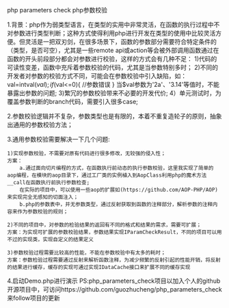 php parameters check php参数校验

1.背景：php作为弱类型语言，在类型的实用中非常灵活，在函数的执行过程中不对参数进行类型判断；这种方式使得利用php进行开发在类型的使用中比较灵活方便。但灵活是一把双刃剑，在很多场景下，函数的参数部分需要符合特定条件的（类型，是否可空），尤其是一些remote api或action等会被外部调用函数通过在函数的开头前段部分都会对参数进行校验，这样的方式会有几种不足：
    1)代码的可读性变差，函数中充斥着参数校验的代码，尤其是当参数特别多时；
    2)不同的开发者对参数的校验方式不同，可能会在参数校验中引入缺陷，如：
    val=intval($val);
    if($val<=0){
    //参数错误
    }
    当$val参数为'2a'、'3.14'等值时，不能暴露出参数的问题;
    3)繁冗的参数校验带来不必要的开发代价;
    4）单元测试时，为覆盖参数判断的branch代码，需要引入很多case;

2.参数校验逻辑并不复杂，参数类型也是有限的，本着不重复造轮子的原则，抽象出通用的参数校验方法；

3.通用参数校验需要解决一下几个问题:

    1)实现参数校验，不需要对原有代码进行很多修改，无较强的侵入性；
    方案：
        a.通过面向切片编程的方式，在函数执行前动态的执行参数校验，这里我实现了简单的aop编程，在模块的aop目录下，通过工厂类的实例植入到AopClass利用php的魔术方法__call在函数执行前执行参数检查;
        在实际的项目中，可以使用一些aop的扩展如(https://github.com/AOP-PHP/AOP)来实现完全无感知的切面注入；
        b.php的参数表中，并无参数类型，通过反射获取到函数的注释部分，解析参数的注释内容来作为参数校验的规则；

    2)不同的项目中，对参数的检验结果的返回有不同的格式和结果的需求，需要可扩展；
    方案：为实现可扩展的参数校验结果，参数结果实现IParamCheckResult，不同的项目可以用不过的实现类，实现自定义的结果定义

    3)参数校验过程需要比较高的性能，不能在参数校验中有太多的耗时；
    方案：参数检验过程需要通过反射来解析函数注释，为减少频繁的反射引起的性能开销，将反射的结果进行缓存，缓存的实现可通过实现IDataCache接口来扩展不同的缓存实现

4.启动Demo.php进行演示
PS:php_parameters_check项目以加入个人的github开源项目中，可访问https://github.com/guozhucheng/php_parameters_check来follow项目的更新
